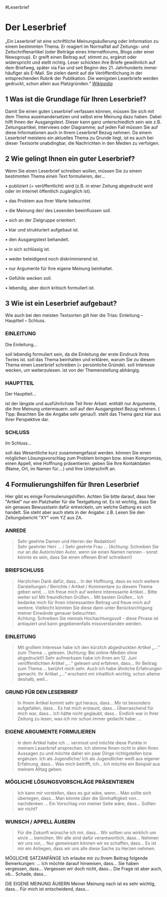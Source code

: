 #Leserbrief
# Der Leserbrief 
  
„Ein Leserbrief ist eine schriftliche Meinungsäußerung oder Information zu einem bestimmten Thema. Er reagiert im Normalfall auf Zeitungs- und Zeitschriftenartikel (oder Beiträge eines Internetforums, Blogs oder einer Newsgroup). Er greift einen Beitrag auf, stimmt zu, ergänzt oder widerspricht und stellt richtig. Leser schickten ihre Briefe gewöhnlich auf dem Briefweg, später via Fax und seit Beginn des 21. Jahrhunderts immer häufiger als E-Mail. Sie zielen damit auf die Veröffentlichung in der entsprechenden Rubrik der Publikation. Die wenigsten Leserbriefe werden gedruckt, schon allein aus Platzgründen.“ *[Wikipedia](https://de.wikipedia.org/wiki/Leserbrief)* 
  
   
## 1 Was ist die Grundlage für Ihren Leserbrief? 
  
Damit Sie einen guten Leserbrief verfassen können, müssen Sie sich mit dem Thema auseinandersetzen und selbst eine Meinung dazu haben. Dabei hilft Ihnen der Ausgangstext. Dieser kann ganz unterschiedlich sein wie z.B. Zeitungsartikel, Interviews oder Diagramme; auf jeden Fall müssen Sie auf diese Informationen auch in Ihrem Leserbrief Bezug nehmen. Da einem Leserbrief meistens ein aktuelles Thema zu Grunde liegt, ist es auch bei dieser Textsorte unabdingbar, die Nachrichten in den Medien zu verfolgen.  
  
  
## 2 Wie gelingt Ihnen ein guter Leserbrief? 
  
  
Wenn Sie einen Leserbrief schreiben wollen, müssen Sie zu einem bestimmten Thema einen Text formulieren, der… 
  
•       publiziert (= veröffentlicht) wird (z.B. in einer Zeitung abgedruckt wird oder im Internet öffentlich zugänglich ist). 

•       das Problem aus Ihrer Warte beleuchtet. 

•       die Meinung der/ des Lesenden beeinflussen soll. 

•       sich an der Zielgruppe orientiert.  

•       klar und strukturiert aufgebaut ist. 

•       den Ausgangstext behandelt. 

•       in sich schlüssig ist. 

•       weder beleidigend noch diskriminierend ist. 

•     nur Argumente für Ihre eigene Meinung beinhaltet. 

•       Gefühle wecken soll. 

•       lebendig, aber doch kritisch formuliert ist. 


  
## 3 Wie ist ein Leserbrief aufgebaut? 
  
Wie auch bei den meisten Textsorten gilt hier die Trias: Einleitung – Hauptteil – Schluss. 
  
### EINLEITUNG 
 Die Einleitung… 


 


soll lebendig formuliert sein, da die Einleitung der erste Eindruck Ihres Textes ist. 
soll das Thema beinhalten und erklären, warum Sie zu diesem Thema einen Leserbrief schreiben (= persönliche Gründe). 
soll Interesse wecken, um weiterzulesen. 
ist von der Themenstellung abhängig. 
  
 
### HAUPTTEIL 
 Der Hauptteil… 
  
ist der längste und ausführlichste Teil Ihrer Arbeit. 
enthält nur Argumente, die Ihre Meinung untermauern. 
soll auf den Ausgangstext Bezug nehmen. ( Tipp: Beachten Sie die Angabe sehr genau!). 
stellt das Thema ganz klar aus Ihrer Perspektive dar. 
  
 
### SCHLUSS 
 Im Schluss… 
  
soll das Wesentliche kurz zusammengefasst werden. 
können Sie einen möglichen Lösungsvorschlag zum Problem bringen bzw. einen Kompromiss, einen Appell, eine Hoffnung präsentieren. 
geben Sie Ihre Kontaktdaten (Name, Ort, im Namen für….) und Ihre Unterschrift an. 
  
 


  
## 4 Formulierungshilfen für Ihren Leserbrief 
  
Hier gibt es einige Formulierungshilfen. Achten Sie bitte darauf, dass hier "Artikel" nur ein Platzhalter für die Textgattung ist. Es ist wichtig, dass Sie ein genaues Bewusstsein dafür entwickeln, um welche Gattung es sich handelt. Sie steht aber auch stets in der Angabe: z.B. Lesen Sie den Zeitungsbericht "XY" vom YZ aus ZA.  
  
### ANREDE 
> Sehr geehrte Damen und Herren der Redaktion!  
    Sehr geehrter Herr … / Sehr geehrte Frau … 
	(Achtung: Schreiben Sie nur an die Autorin/den Autor, wenn sie einen Namen nennen -          sonst könnte es sein, dass Sie
	einen offenen Brief schreiben!)
	  
### BRIEFSCHLUSS 
>Herzlichen Dank dafür, dass… 
  In der Hoffnung, dass es noch weitere Darstellungen / Berichte / Artikel / Kommentare zu diesem Thema geben wird, … 
  Ich freue mich auf weitere interessante Artikel… 
  Bitte weiter so! 
  Mit freundlichen Grüßen… 
  Mit besten Grüßen… 
  Ich bedanke mich für Ihren interessanten Beitrag und freue mich auf weitere. Vielleicht könnten Sie diese dann unter Berücksichtigung            meiner Einwände genauer beleuchten.  
  Achtung: Schreiben Sie niemals Hochachtungsvoll - diese Phrase ist antiquiert und kann gegebenenfalls missverstanden werden.  
   
### EINLEITUNG 
>Mit großem Interesse habe ich den kürzlich abgedruckten Artikel „…“ zum Thema … gelesen. (Achtung: Bei online-Medien ohne                abgedruckt!) 
  Sehr aufmerksam habe ich Ihren am 12. Juni veröffentlichten Artikel „…“ gelesen und erfahren, dass… 
  Ihr Beitrag zum Thema … berührt mich sehr. Auch ich habe ähnliche Erfahrungen gemacht. 
  Ihr Artikel „…“ erscheint mir inhaltlich wichtig, schon alleine deshalb, weil… 
	  
### GRUND FÜR DEN LESERBRIEF 
> In Ihrem Artikel kommt sehr gut heraus, dass… 
   Mir ist besonders aufgefallen, dass… 
   Es hat mich erstaunt, dass… 
   Überraschend für mich war, dass… 
   Ich hätte nicht geglaubt, dass… 
   Endlich war in Ihrer Zeitung zu lesen, was ich mir schon immer gedacht habe: … 
	  
### EIGENE ARGUMENTE FORMULIEREN 
>In dem Artikel habe ich … vermisst und möchte diese Punkte in meinem Leserbrief ansprechen. 
  Ich stimme Ihnen nicht in allen Ihren Aussagen zu und möchte daher ein paar Dinge richtigstellen bzw. ergänzen. 
  Ich als Jugendliche/ Ich als Jugendlicher weiß aus eigener Erfahrung, dass… 
  Was mich betrifft, ich… 
  Ich möchte ein Beispiel aus meinem Alltag geben. 
	  
### MÖGLICHE LÖSUNGSVORSCHLÄGE PRÄSENTIEREN 
>Ich kann mir vorstellen, dass es gut wäre, wenn… 
  Man sollte sich überlegen, dass… 
  Man könnte über die Sinnhaftigkeit von… nachdenken … 
  Ein Vorschlag von meiner Seite wäre, dass… 
  Sollten wir nicht? 
	  
### WUNSCH / APPELL ÄUßERN 
>Für die Zukunft wünsche ich mir, dass… 
  Wir sollten uns wirklich um ein/e … bemühen. 
  Wir alle sind dafür verantwortlich, dass… 
  Nehmen wir uns vor,… 
  Nur gemeinsam können wir es schaffen, dass… 
  Es ist mir ein Anliegen, dass wir uns alle diese Sache zu Herzen nehmen. 
	  
MÖGLICHE SATZANFÄNGE 
      Ich erlaube mir zu Ihrem Beitrag folgende Bemerkungen: … 
      Ich möchte darauf hinweisen, dass… 
      Sie haben vergessen, dass… 
      Vergessen wir doch nicht, dass… 
      Die Frage ist aber auch, ob… 
      Schade, dass… 
	  
DIE EIGENE MEINUNG ÄUßERN 
      Meiner Meinung nach ist es sehr wichtig, dass… 
      Für mich ist entscheidend, dass… 
 

